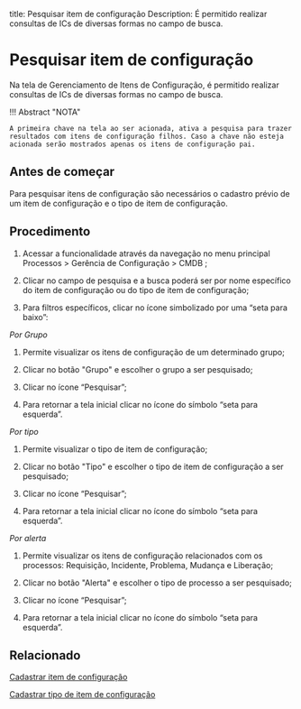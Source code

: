 title: Pesquisar item de configuração
Description: É permitido realizar consultas de ICs de diversas formas no campo de busca.
# Pesquisar item de configuração

Na tela de Gerenciamento de Itens de Configuração, é permitido realizar consultas de ICs de diversas formas no campo de busca.

!!! Abstract "NOTA"  

    A primeira chave na tela ao ser acionada, ativa a pesquisa para trazer
    resultados com itens de configuração filhos. Caso a chave não esteja
    acionada serão mostrados apenas os itens de configuração pai.

Antes de começar
--------------------

Para pesquisar itens de configuração são necessários o cadastro prévio de um
item de configuração e o tipo de item de configuração.

Procedimento
----------------

1.  Acessar a funcionalidade através da navegação no menu principal Processos \>
    Gerência de Configuração \> CMDB ;

2.  Clicar no campo de pesquisa e a busca poderá ser por nome específico do item
    de configuração ou do tipo de item de configuração;

3.  Para filtros específicos, clicar no ícone simbolizado por uma “seta para
    baixo”:

*Por Grupo*

1.  Permite visualizar os itens de configuração de um determinado grupo;

2.  Clicar no botão "Grupo" e escolher o grupo a ser pesquisado;

3.  Clicar no ícone “Pesquisar”;

4.  Para retornar a tela inicial clicar no ícone do símbolo “seta para
    esquerda”.

*Por tipo*

1.  Permite visualizar o tipo de item de configuração;

2.  Clicar no botão "Tipo" e escolher o tipo de item de configuração a ser
    pesquisado;

3.  Clicar no ícone “Pesquisar”;

4.  Para retornar a tela inicial clicar no ícone do símbolo “seta para
    esquerda”.

*Por alerta*

1.  Permite visualizar os itens de configuração relacionados com os processos:
    Requisição, Incidente, Problema, Mudança e Liberação;

2.  Clicar no botão "Alerta" e escolher o tipo de processo a ser pesquisado;

3.  Clicar no ícone “Pesquisar”;

4.  Para retornar a tela inicial clicar no ícone do símbolo “seta para
    esquerda”.

Relacionado
----------------

[Cadastrar item de configuração](/pt-br/citsmart-platform-9/processes/configuration/use/register-CI.html)

[Cadastrar tipo de item de configuração](/pt-br/citsmart-platform-9/processes/configuration/configuration/register-type-ic.html)


<!-- !!! tip "About"

    <b>Product/Version:</b> CITSmart | 9.00 &nbsp;&nbsp;
    <b>Updated:</b>01/15/2021 – Larissa Lourenço
